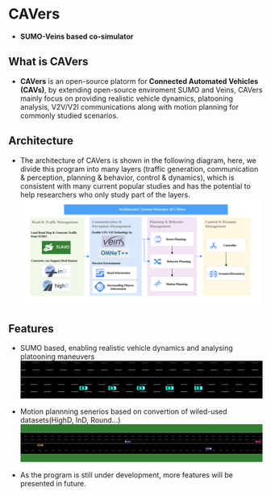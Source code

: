 # **CAVers**
- **SUMO-Veins based co-simulator**

## What is CAVers
- **CAVers** is an open-source platorm for **Connected Automated Vehicles (CAVs)**, by extending open-source enviroment SUMO and Veins, CAVers mainly focus on providing realistic vehicle dynamics, platooning analysis, V2V/V2I communications along with motion planning for commonly studied scenarios.
  
## Architecture
- The architecture of CAVers is shown in the following diagram, here, we divide this program into many layers (traffic generation, communication & perception, planning & behavior, control & dynamics), which is consistent with many current popular studies and has the potential to help researchers who only study part of the layers.
![alt](https://github.com/CAV-ers/CAV-ers/blob/main/Figures/Architecture.svg)
## Features
- SUMO based, enabling realistic vehicle dynamics and analysing platooning maneuvers
![alt](https://github.com/CAV-ers/CAV-ers/blob/main/Figures/platooing.gif )

- Motion plannning senerios based on convertion of wiled-used datasets(HighD, InD, Round...)
![alt](https://github.com/CAV-ers/CAV-ers/blob/main/Figures/highD%20convertion.gif)

- As the program is still under development, more features will be presented in future.
<!---
CAV-ers/CAV-ers is a ✨ special ✨ repository because its `README.md` (this file) appears on your GitHub profile.
You can click the Preview link to take a look at your changes.
--->
